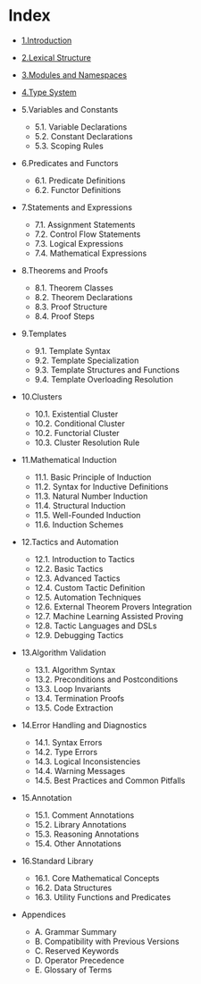 # Index

- [1.Introduction](./1.introduction.md)
- [2.Lexical Structure](./2.lexical_structure.md)
- [3.Modules and Namespaces](./3.modules_and_namespaces.md)
- [4.Type System](./4.type_system.md)

- 5.Variables and Constants
  - 5.1. Variable Declarations
  - 5.2. Constant Declarations
  - 5.3. Scoping Rules

- 6.Predicates and Functors
  - 6.1. Predicate Definitions
  - 6.2. Functor Definitions

- 7.Statements and Expressions
  - 7.1. Assignment Statements
  - 7.2. Control Flow Statements
  - 7.3. Logical Expressions
  - 7.4. Mathematical Expressions

- 8.Theorems and Proofs  
  - 8.1. Theorem Classes
  - 8.2. Theorem Declarations
  - 8.3. Proof Structure
  - 8.4. Proof Steps

- 9.Templates
  - 9.1. Template Syntax
  - 9.2. Template Specialization
  - 9.3. Template Structures and Functions
  - 9.4. Template Overloading Resolution

- 10.Clusters
  - 10.1. Existential Cluster
  - 10.2. Conditional Cluster
  - 10.2. Functorial Cluster
  - 10.3. Cluster Resolution Rule

- 11.Mathematical Induction
  - 11.1. Basic Principle of Induction
  - 11.2. Syntax for Inductive Definitions
  - 11.3. Natural Number Induction
  - 11.4. Structural Induction
  - 11.5. Well-Founded Induction
  - 11.6. Induction Schemes

- 12.Tactics and Automation
  - 12.1. Introduction to Tactics
  - 12.2. Basic Tactics
  - 12.3. Advanced Tactics
  - 12.4. Custom Tactic Definition
  - 12.5. Automation Techniques
  - 12.6. External Theorem Provers Integration
  - 12.7. Machine Learning Assisted Proving
  - 12.8. Tactic Languages and DSLs
  - 12.9. Debugging Tactics

- 13.Algorithm Validation
  - 13.1. Algorithm Syntax
  - 13.2. Preconditions and Postconditions
  - 13.3. Loop Invariants
  - 13.4. Termination Proofs
  - 13.5. Code Extraction

- 14.Error Handling and Diagnostics
  - 14.1. Syntax Errors
  - 14.2. Type Errors
  - 14.3. Logical Inconsistencies
  - 14.4. Warning Messages
  - 14.5. Best Practices and Common Pitfalls

- 15.Annotation
  - 15.1. Comment Annotations
  - 15.2. Library Annotations
  - 15.3. Reasoning Annotations
  - 15.4. Other Annotations

- 16.Standard Library
  - 16.1. Core Mathematical Concepts
  - 16.2. Data Structures
  - 16.3. Utility Functions and Predicates

- Appendices
  - A. Grammar Summary
  - B. Compatibility with Previous Versions
  - C. Reserved Keywords
  - D. Operator Precedence
  - E. Glossary of Terms

